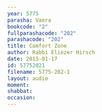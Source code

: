 ```yaml
---
year: 5775
parasha: Vaera
bookcode: "2"
fullparashacode: "202"
parashacode: "202"
title: Comfort Zone
author: Rabbi Eliezer Hirsch
date: 2015-01-17
id: 57752021
filename: 5775-202-1
layout: audio
moment: 
shabbat: 
occasion: 
---
```

